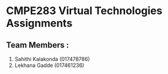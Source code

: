 # CMPE283 Virtual Technologies Assignments
## Team Members :

1. Sahithi Kalakonda (017478786)
2. Lekhana Gadde (017461236)
